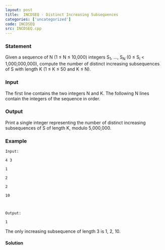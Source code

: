 ```yaml
---
layout: post
title:  INCDSEQ - Distinct Increasing Subsequences
categories: ['uncategorized']
code: INCDSEQ
src: INCDSEQ.cpp
---
```


### **Statement**

Given a sequence of N (1 ≤ N ≤ 10,000) integers S<sub>1</sub>, ...,
S<sub>N</sub> (0 ≤ S<sub>i</sub> < 1,000,000,000), compute the number
of distinct increasing subsequences of S with length K (1 ≤ K ≤ 50 and K ≤ N).

### Input

The first line contains the two integers N and K. The following N lines
contain the integers of the sequence in order.

### Output

Print a single integer representing the number of distinct increasing
subsequences of S of length K, modulo 5,000,000.

### Example

    
    
    Input:
    4 3
    1
    2
    2
    10
    
    Output:
    1
    

The only increasing subsequence of length 3 is 1, 2, 10.



#### **Solution**



